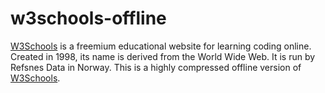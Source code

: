# w3schools-offline
<a href="https://www.w3schools.com/" target="_blank">W3Schools</a> is a freemium educational website for learning coding online. Created in 1998, its name is derived from the World Wide Web. It is run by Refsnes Data in Norway.
This is a highly compressed offline version of <a href="https://www.w3schools.com/" target="_blank">W3Schools</a>.
